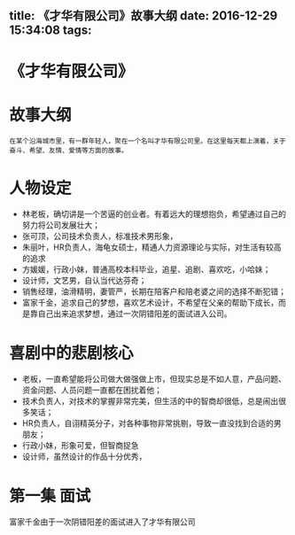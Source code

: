 title: 《才华有限公司》故事大纲
date: 2016-12-29 15:34:08
tags:
---

# 《才华有限公司》

# 故事大纲

```
在某个沿海城市里，有一群年轻人，聚在一个名叫才华有限公司里。在这里每天都上演着，关于奋斗、希望、友情、爱情等方面的故事。
```

# 人物设定
* 林老板，确切讲是一个苦逼的创业者。有着远大的理想抱负，希望通过自己的努力将公司发展壮大；
* 张可顶，公司技术负责人，标准技术男形象，
* 朱丽叶，HR负责人，海龟女硕士，精通人力资源理论与实际，对生活有较高的追求
* 方媛媛，行政小妹，普通高校本科毕业，追星、追剧、喜欢吃，小哈妹；
* 设计师，文艺男，自认当代达芬奇；
* 销售经理，油滑精明，妻管严，长期在陪客户和陪老婆之间的选择不断犯错；
* 富家千金，追求自己的梦想，喜欢艺术设计，不希望在父亲的帮助下成长，而是靠自己出来追求梦想，通过一次阴错阳差的面试进入公司。

# 喜剧中的悲剧核心
* 老板，一直希望能将公司做大做强做上市，但现实总是不如人意，产品问题、资金问题、人员问题一直都在困扰着他；
* 技术负责人，对技术的掌握非常完美，但生活的中的智商却很低，总是闹出很多笑话；
* HR负责人，自诩精英分子，对各种事物非常挑剔，导致一直没找到合适的男朋友；
* 行政小妹，形象可爱，但智商捉急
* 设计师，虽然设计的作品十分优秀，

# 第一集 面试
富家千金由于一次阴错阳差的面试进入了才华有限公司